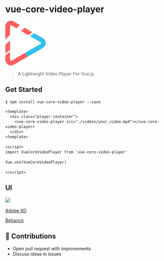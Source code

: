 # vue-core-video-player

<img src="./UI/logo.png" width="128" />


> A Lightwight Video Player For Vue.js.



## Get Started

```
$ npm install vue-core-video-player --save
```

``` vue
<template>
  <div class="player-container">
    <vue-core-video-player src="./videos/your_video.mp4"></vue-core-video-player>
  </div>
<template>

<script>
import VueCoreVideoPlayer from 'vue-core-video-player'

Vue.use(VueCoreVideoPlayer)

</script>
```



## UI

<img src="./UI/ui.png">

[Adobe XD]('./UI/vue-core-video-player-xd.xd')

[Behance]('https://www.behance.net/gallery/84820301/Web-VIdeo-Player')


## 💐 Contributions

+ Open pull request with improvements
+ Discuss ideas in issues

